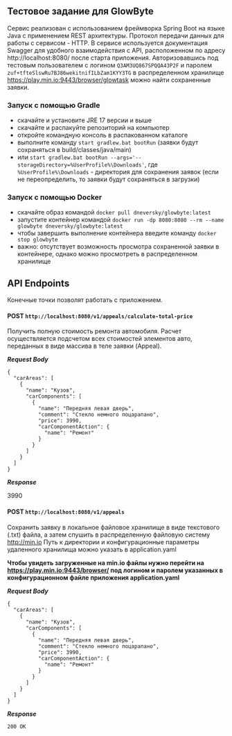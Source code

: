 ## Тестовое задание для GlowByte
Сервис реализован с использованием фреймворка Spring Boot на языке Java с применением REST архитектуры. Протокол передачи данных для работы с сервисом - HTTP.
В сервисе используется документация Swagger для удобного взаимодействия с API, расположенном по адресу http://localhost:8080/ после старта приложения.
Авторизовавшись под тестовым пользователем с логином `Q3AM3UQ867SPQQA43P2F` и паролем `zuf+tfteSlswRu7BJ86wekitnifILbZam1KYY3TG` в распределенном хранилище https://play.min.io:9443/browser/glowtask можно найти сохраненные заявки.
### Запуск с помощью Gradle
- скачайте и установите JRE 17 версии и выше
- скачайте и распакуйте репозиторий на компьютер
- откройте командную консоль в распакованном каталоге
- выполните команду `start gradlew.bat bootRun` (заявки будут сохраняться в build/classes/java/main)
- или `start gradlew.bat bootRun --args='--storageDirectory=%UserProfile%\Downloads'`, где `%UserProfile%\Downloads` - директория для сохранения заявок (если не переопределить, то заявки будут сохраняться в загрузки)
### Запуск с помощью Docker
- скачайте образ командой `docker pull dneversky/glowbyte:latest`
- запустите контейнер командой `docker run -dp 8080:8080 --rm --name glowbyte dneversky/glowbyte:latest`
- чтобы завершить выполнение контейнера введите команду `docker stop glowbyte`
- важно: отсутствует возможность просмотра сохраненной заявки в контейнере, однако можно просмотреть в распределенном хранилище

## API Endpoints
Конечные точки позволят работать с приложением.
#### POST `http://localhost:8080/v1/appeals/calculate-total-price`

Получить полную стоимость ремонта автомобиля. Расчет осуществляется подсчетом всех стоимостей элементов авто, переданных в виде массива в теле заявки (Appeal).

___Request Body___

````
{
  "carAreas": [
    {
      "name": "Кузов",
      "carComponents": [
        {
          "name": "Передняя левая дверь",
          "comment": "Стекло немного поцарапано",
          "price": 3990,
          "carComponentAction": {
            "name": "Ремонт"
          }
        }
      ]
    }
  ]
}
````

___Response___

3990

#### POST `http://localhost:8080/v1/appeals`

Сохранить заявку в локальное файловое хранилище в виде текстового (.txt) файла, а затем спушить в распределенную файловую систему http://min.io Путь к директории и конфигурационные параметры удаленного хранилища можно указать в application.yaml

<b>Чтобы увидеть загруженные на min.io файлы нужно перейти на https://play.min.io:9443/browser/
под логином и паролем указанных в конфигурационном файле приложения application.yaml</b>

___Request Body___

````
{
  "carAreas": [
    {
      "name": "Кузов",
      "carComponents": [
        {
          "name": "Передняя левая дверь",
          "comment": "Стекло немного поцарапано",
          "price": 3990,
          "carComponentAction": {
            "name": "Ремонт"
          }
        }
      ]
    }
  ]
}
````

___Response___

`200 OK`
